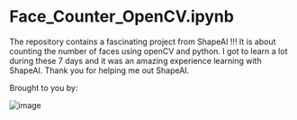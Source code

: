# Face_Counter_OpenCV.ipynb
The repository contains a fascinating project from ShapeAI !!!
It is about counting the number of faces using openCV and python. 
I got to learn a lot during these 7 days and it was an amazing experience learning with ShapeAI.
Thank you for helping me out ShapeAI.




Brought to you by:

![image](https://user-images.githubusercontent.com/84121368/128838187-3850e898-7d49-4049-a96a-25c6c8890294.png)

